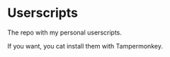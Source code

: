 # Userscripts
The repo with my personal userscripts.

If you want, you cat install them with Tampermonkey.
